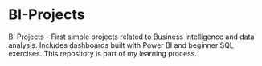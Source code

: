 # BI-Projects
BI Projects - First simple projects related to Business Intelligence and data analysis. Includes dashboards built with Power BI and beginner SQL exercises. This repository is part of my learning process.
